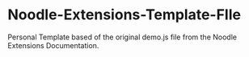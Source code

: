 # Noodle-Extensions-Template-FIle
Personal Template based of the original demo.js file from the Noodle Extensions Documentation. 
